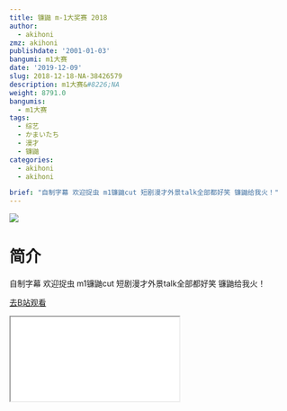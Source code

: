 ```yaml
---
title: 镰鼬 m-1大奖赛 2018
author:
  - akihoni
zmz: akihoni
publishdate: '2001-01-03'
bangumi: m1大赛
date: '2019-12-09'
slug: 2018-12-18-NA-38426579
description: m1大赛&#8226;NA
weight: 8791.0
bangumis:
  - m1大赛
tags:
  - 综艺
  - かまいたち
  - 漫才
  - 镰鼬
categories:
  - akihoni
  - akihoni

brief: "自制字幕 欢迎捉虫 m1镰鼬cut 短剧漫才外景talk全部都好笑 镰鼬给我火！"
---
```

![](https://raw.githubusercontent.com/tcgriffith/owaraisite/master/static/tmpimg/634e7b6e5177f9bdef5bc98d9f925e068472751b.png.480.jpg)
# 简介  
自制字幕 欢迎捉虫
m1镰鼬cut
短剧漫才外景talk全部都好笑
镰鼬给我火！  

[去B站观看](https://www.bilibili.com/video/av38426579/)
<div class ="resp-container"><iframe class="testiframe" src="//player.bilibili.com/player.html?aid=38426579"", scrolling="no", allowfullscreen="true" > </iframe></div> 
